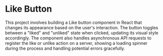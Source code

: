# Like Button

This project involves building a Like button component in React that changes its appearance based on the user's interaction. The button toggles between a "liked" and "unliked" state when clicked, updating its visual style accordingly. The component also handles asynchronous API requests to register the like or unlike action on a server, showing a loading spinner during the process and handling potential errors gracefully. 